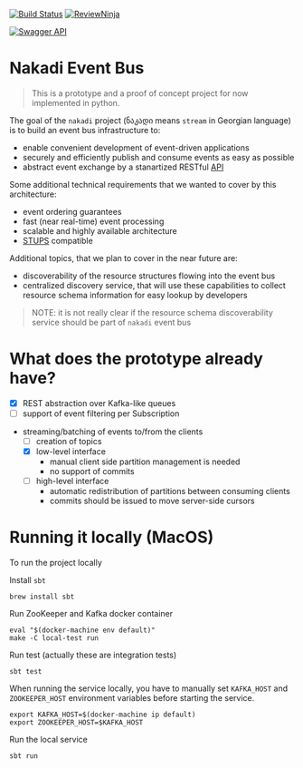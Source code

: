 [![Build Status](https://travis-ci.org/zalando/nakadi.svg)](https://travis-ci.org/zalando/nakadi) [![ReviewNinja](https://app.review.ninja/44234368/badge)](https://app.review.ninja/zalando/nakadi)

[![Swagger API](http://online.swagger.io/validator?url=https://raw.githubusercontent.com/zalando/nakadi/nakadi-on-play/api/nakadi-event-bus-api.yaml)](http://online.swagger.io/validator/debug?url=https://raw.githubusercontent.com/zalando/nakadi/master/nakadi/swagger.yaml)

Nakadi Event Bus
=====================

> This is a prototype and a proof of concept project for now implemented in python.

The goal of the `nakadi` project (ნაკადი means `stream` in Georgian language) is to build an event bus infrastructure to:

*  enable convenient development of event-driven applications
*  securely and efficiently publish and consume events as easy as possible
*  abstract event exchange by a stanartized RESTful [API](/nakadi/swagger.yaml)

Some additional technical requirements that we wanted to cover by this architecture:

* event ordering guarantees
* fast (near real-time) event processing
* scalable and highly available architecture
* [STUPS](https://stups.io/) compatible

Additional topics, that we plan to cover in the near future are:

* discoverability of the resource structures flowing into the event bus
* centralized discovery service, that will use these capabilities to collect resource schema information for easy lookup by developers

> NOTE: it is not really clear if the resource schema discoverability service should be part of `nakadi` event bus

What does the prototype already have?
=====================================

* [x] REST abstraction over Kafka-like queues
* [ ] support of event filtering per Subscription
* streaming/batching of events to/from the clients
  * [ ] creation of topics
  * [x] low-level interface
    * manual client side partition management is needed
    * no support of commits
  * [ ] high-level interface
    * automatic redistribution of partitions between consuming clients
    * commits should be issued to move server-side cursors

Running it locally (MacOS)
==========================

To run the project locally

Install `sbt`

    brew install sbt

Run ZooKeeper and Kafka docker container

    eval "$(docker-machine env default)"
    make -C local-test run

Run test (actually these are integration tests)

    sbt test

When running the service locally, you have to manually set `KAFKA_HOST` and `ZOOKEEPER_HOST` environment variables before starting the service.

    export KAFKA_HOST=$(docker-machine ip default)
    export ZOOKEEPER_HOST=$KAFKA_HOST

Run the local service

    sbt run

